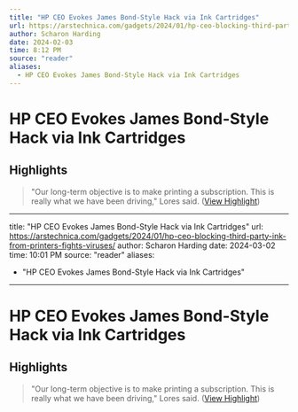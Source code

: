 ```yaml
---
title: "HP CEO Evokes James Bond-Style Hack via Ink Cartridges"
url: https://arstechnica.com/gadgets/2024/01/hp-ceo-blocking-third-party-ink-from-printers-fights-viruses/
author: Scharon Harding
date: 2024-02-03
time: 8:12 PM
source: "reader"
aliases:
  - HP CEO Evokes James Bond-Style Hack via Ink Cartridges
---
```

# HP CEO Evokes James Bond-Style Hack via Ink Cartridges

## Highlights
> "Our long-term objective is to make printing a subscription. This is really what we have been driving," Lores said. ([View Highlight](https://read.readwise.io/read/01hn19ap06m96gpr3qsr4hymse))

---
title: "HP CEO Evokes James Bond-Style Hack via Ink Cartridges"
url: https://arstechnica.com/gadgets/2024/01/hp-ceo-blocking-third-party-ink-from-printers-fights-viruses/
author: Scharon Harding
date: 2024-03-02
time: 10:01 PM
source: "reader"
aliases:
  - "HP CEO Evokes James Bond-Style Hack via Ink Cartridges"
---
# HP CEO Evokes James Bond-Style Hack via Ink Cartridges

## Highlights
> "Our long-term objective is to make printing a subscription. This is really what we have been driving," Lores said. ([View Highlight](https://read.readwise.io/read/01hn19ap06m96gpr3qsr4hymse))

